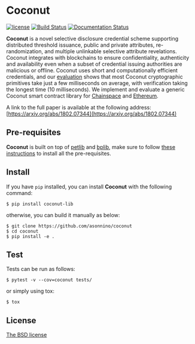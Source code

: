 # Coconut

[![license](https://img.shields.io/badge/license-apache2-brightgreen.svg)](https://github.com/asonnino/coconut/blob/master/LICENSE) 
[![Build Status](https://travis-ci.org/asonnino/coconut.svg?branch=master)](https://travis-ci.org/asonnino/coconut)
[![Documentation Status](https://readthedocs.org/projects/coconut-lib/badge/?version=latest)](http://coconut-lib.readthedocs.io/en/latest/?badge=latest)

**Coconut** is a novel selective disclosure credential scheme supporting distributed threshold issuance, public and private attributes, re-randomization, and multiple unlinkable selective attribute revelations. Coconut integrates with blockchains to ensure confidentiality, authenticity and availability even when a subset of credential issuing authorities are malicious or offline. Coconut uses short and computationally efficient credentials, and our [evaluation](https://github.com/asonnino/coconut-timing) shows that most Coconut cryptographic primitives take just a few milliseconds on average, with verification taking the longest time (10 milliseconds). We implement and evaluate a generic Coconut smart contract library for [Chainspace](https://github.com/asonnino/coconut-chainspace) and [Ethereum](https://github.com/asonnino/coconut-ethereum).

A link to the full paper is available at the following address: [https://arxiv.org/abs/1802.07344](https://arxiv.org/abs/1802.07344)


## Pre-requisites
**Coconut** is built on top of [petlib](https://github.com/gdanezis/petlib) and [bplib](https://github.com/gdanezis/bplib), make sure to follow [these instructions](https://github.com/gdanezis/petlib#pre-requisites) to install all the pre-requisites.


## Install
If you have `pip` installed, you can install **Coconut** with the following command:
```
$ pip install coconut-lib
```
otherwise, you can build it manually as below:
```
$ git clone https://github.com/asonnino/coconut
$ cd coconut
$ pip install -e .
```


## Test
Tests can be run as follows:
```
$ pytest -v --cov=coconut tests/
```
or simply using tox:
```
$ tox
```

## License
[The BSD license](https://opensource.org/licenses/BSD-3-Clause)
